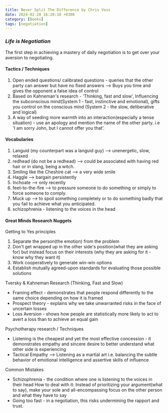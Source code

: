 ```yaml
---
title: Never Split The Difference by Chris Voss
date: 2024-02-28 16:20:10 +0300
category: [Books]
tags: [negotiation]
---
```


### *Life is Negotiation*

The first step in achieving a mastery of daily negotiation is to get over your aversion to negotiating.  

#### Tactics / Techniques

1. Open ended questions/ calibrated questions - queries that the other party can answer but have no fixed answers --> Buys you time and gives the opponent a false idea of control
2. Based on Kahneman's research - 'Thinking, fast and slow', Influencing the subconscious mind(System 1 - fast, instinctive and emotional), gifts you control on the conscious mind (System 2 - the slow, deliberative and logical)
3. A way of seeding more warmth into an interaction(especially a tense situation) - use an apology and mention the name of the other party. i.e 'I am sorry John, but I cannot offer you that'.

#### Vocabularies

1. Languid (my counterpart was a languid guy) --> unenergetic, slow, relaxed
2. redhead (do not be a redhead) --> could be associated with having red hair or in slang, being a witch.
3. Smiling like the Cheshire cat --> a very wide smile
4. Haggle --> bargain persistently
5. Inchoate --> only recently
6. feet-to-the-fire --> to pressure someone to do something or simply to force someone to comply.
7. Muck up --> to spoil something completely or to do something badly that you fail to achieve what you anticipated.
8. schizophrenia - listening to the voices in the head

#### Great Minds Research Nuggets

Getting to Yes principles

1. Separate the person(the emotion) from the problem
2. Don't get wrapped up in the other side's position(what they are asking for) but instead focus on their interests (why they are asking for it - know why they want it)
3. Work cooperatively to generate win-win options
4. Establish mutually agreed-upon standards for evaluating those possible solutions

Tversky & Kahneman Research (Thinking, Fast and Slow)

* Framing effect -  demonstrates that people respond differently to the same choice depending on how it is framed
* Prospect theory - explains why we take unwarranted risks in the face of uncertain losses
* Loss Aversion - shows how people are statistically more likely to act to avert a loss than to achieve an equal gain

Psychotherapy research / Techniques

* Listening is the cheapest and yet the most effective concession - it demonstrates empathy and sincere desire to better understand what other side is experiencing
* Tactical Empathy --> Listening as a martial art i.e. balancing the subtle behavior of emotional intelligence and assertive skills of influence

Common Mistakes

* Schizophrenia - the condition where one is listening to the voices in their head
How to deal with it:
    Instead of prioritizing your argument(what to say), make your sole and all-encompassing focus on the other person and what they have to say
* Going too fast - in a negotiation, this risks undermining the rapport and trust.
